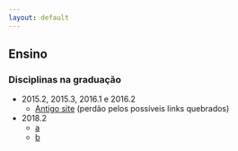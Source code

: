 ```yaml
---
layout: default
---
```


## Ensino

### Disciplinas na graduação

* 2015.2, 2015.3, 2016.1 e 2016.2
  + [Antigo site](https://sites.google.com/site/elivaldolozerfr/home) (perdão pelos possíveis links quebrados)
* 2018.2
  + [a](/pages/componentes/2018.2.a)
  + [b](/pages/teste)

